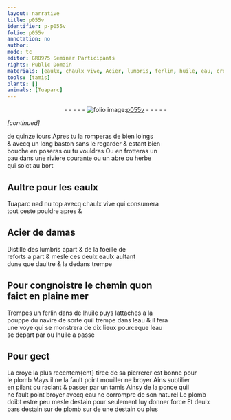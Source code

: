 ```yaml
---
layout: narrative
title: p055v
identifier: p-p055v
folio: p055v
annotation: no
author:
mode: tc
editor: GR8975 Seminar Participants
rights: Public Domain
materials: [eaulx, chaulx vive, Acier, lumbris, ferlin, huile, eau, croye, plomb, ponce, estain]
tools: [tamis]
plants: []
animals: [Tuaparc]
---
```


<div class="folio" align="center">- - - - - <a href="http://gallica.bnf.fr/ark:/12148/btv1b10500001g/f116.image" target="_blank"><img src="https://cu-mkp.github.io/2017-workshop-edition/assets/photo-icon.png" alt="folio image: " style="display:inline-block; margin-bottom:-3px;"/>p055v</a> - - - - - </div>  
 
*[continued]*
  
de quinze iours Apres tu la romperas de bien loings<br/> & avecq un long baston sans le regarder & estant bien<br/> bouche en poseras ou tu vouldras Ou en frotteras un<br/> pau dans une riviere courante ou un abre ou herbe<br/> qui soict au bort
 
 
  

## Aultre pour les <span class="m">eaulx</span>

 
<span class="al">Tuaparc</span> nad nu top avecq <span class="m">chaulx vive</span> qui consumera<br/> tout ceste pouldre apres &
 
 
  

## <span class="m">Acier</span> de damas

 
Distille des <span class="m">lumbris</span> apart & de la foeille de<br/> reforts a part & mesle ces deulx <span class="m">eaulx</span> aultant<br/> dune que daultre & la dedans trempe
 
 
  

## Pour congnoistre le chemin quon<br/> faict en plaine mer

 
Trempes un <span class="m">ferlin</span> dans de l<span class="m">huile</span> puys lattaches a la<br/> pouppe du navire de sorte quil trempe dans l<span class="m">eau</span> & il fera<br/> une voye qui se monstrera de dix lieux pourceque l<span class="m">eau</span><br/> se depart par ou l<span class="m">huile</span> a passe
 
 
  

## Pour gect

 
La <span class="m">croye</span> la plus recentem{ent} tiree de sa <span class="env">pierrerer</span> est bonne pour<br/> le <span class="m">plomb</span> Mays il ne la fault point mouiller ne broyer Ains subtilier<br/> en pilant ou raclant & passer par un <span class="tl">tamis</span> Ainsy de la <span class="m">ponce</span> quil<br/> ne fault point broyer avecq <span class="m">eau</span> ne corrompre de son naturel Le <span class="m">plomb</span><br/> doibt estre peu mesle d<span class="m">estain</span> pour seulement luy donner force Et deulx<br/> <span class="ms">pars</span> d<span class="m">estain</span> sur de <span class="m">plomb</span> sur de une d<span class="m">estain</span> ou plus
 
